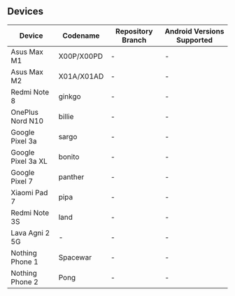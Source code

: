 ## Devices

| Device       | Codename | Repository Branch    | Android Versions Supported |
| ------------ | ---------------- | -------------------- | -------------- |
| Asus Max M1  | X00P/X00PD | -      | -    |
| Asus Max M2  | X01A/X01AD | -     | -    |
| Redmi Note 8  | ginkgo | -      | -    |
| OnePlus Nord N10  | billie | -      | -    |
| Google Pixel 3a  | sargo | -      | -    |
| Google Pixel 3a XL  | bonito | -      | -    |
| Google Pixel 7  | panther | -      | -    |
| Xiaomi Pad 7 | pipa | -      | -    |
| Redmi Note 3S | land | -      | -    |
| Lava Agni 2 5G | - | -      | -    |
| Nothing Phone 1 | Spacewar | -      | -    |
| Nothing Phone 2 | Pong | -      | -    |
